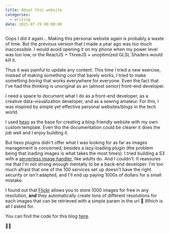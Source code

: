 ```yaml
---
title: About this website
categories:
  - writing
date: 2021-07-29 00:00:00
---
```


Oops I did it again... Making this personal website again is probably a waste of time. But the previous version that I made a year ago was too much inaccessible. I would avoid opening it on my phone when my power level was too low, or the ReactJS + ThreeJS + unoptimized GLSL Shaders would kill it.

Thus it was painful to update any content. This time I tried a new exercise, instead of making something *cool* that barely works, I tried to make something *boring* that works everywhere for everyone. Even the fact that I've had this thinking is unoriginal as an (almost senior) front-end developer.

I need a space to document what I do as a front-end developer, as a creative data-visualization developer, and as a sewing amateur. For this, I was inspired by simple yet effective personal websites/blogs in the tech world.

I used <a href="https://hexo.io" target="_self" class="link">hexo</a> as the base for creating a blog-friendly website with my own custom template. Even tho the documentation could be clearer it does the job well and I enjoy building it. 

But hexo plugins didn't offer what I was looking for as far as images management is concerned, besides a lazy-loading plugin (the problem being that loading images is what takes the most times). I tried building a S3 with a <a class="link" target="_self" href="https://aws.amazon.com/fr/solutions/implementations/serverless-image-handler/">serverless image handler</a>, like adults do. And I couldn't. It reassures me that I'm not strong enough mentally to be a back-end developer. I'm too much afraid that one of the 100 services set up doesn't have the right security or isn't adapted, and I'll end up paying 1000s of dollars for a small mistake.

I found out that <a href="https://www.flickr.com" target="_self" class="link">Flickr</a> allows you to store 1000 images for free in any resolution, **and** they automatically create tons of different resolutions for each images that can be retrieved with a simple param in the url 🎉 Which is all I asked for. 

You can find the code for this blog <a href="https://github.com/GuillaumeMMM/personal-blog" target="_self" class="link">here</a>.

🙋‍♂️